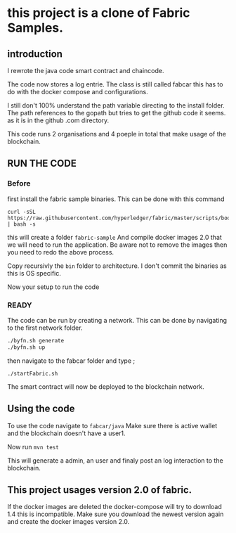 # this project is a clone of Fabric Samples.
## introduction
I rewrote the java code smart contract and chaincode.

The code now stores a log entrie.
The class is still called fabcar this has to do with the docker compose and configurations.

I still don't 100% understand the path variable directing to the install folder.
The path references to the gopath but tries to get the github code it seems.
as it is in the github .com directory.

This code runs 2 organisations and 4 poeple in total that make usage of the blockchain.

## RUN THE CODE
### Before
first install the fabric sample binaries.
This can be done with this command
```
curl -sSL https://raw.githubusercontent.com/hyperledger/fabric/master/scripts/bootstrap.sh | bash -s 

```
this will create a folder `fabric-sample`
And compile docker images 2.0 that we will need to run the application.
Be aware not to remove the images then you need to redo the above process.

Copy recursivly the `bin` folder to architecture.
I don't commit the binaries as this is OS specific.

Now your setup to run the code

### READY

The code can be run by creating a network.
This can be done by navigating to the first network folder.

``` bash
./byfn.sh generate
./byfn.sh up 
```

then navigate to the fabcar folder and type ;

`./startFabric.sh`

The smart contract will now be deployed to the blockchain network.

## Using the code

To use the code navigate to `fabcar/java`
Make sure there is active wallet and the blockchain doesn't have a user1.

Now run `mvn test`

This will generate a admin, an user and finaly post an log interaction to the blockchain.


## This project usages version 2.0 of fabric.
If the docker images are deleted the docker-compose will try to download 1.4 this is incompatible.
Make sure you download the newest version again and create the docker images version 2.0.


